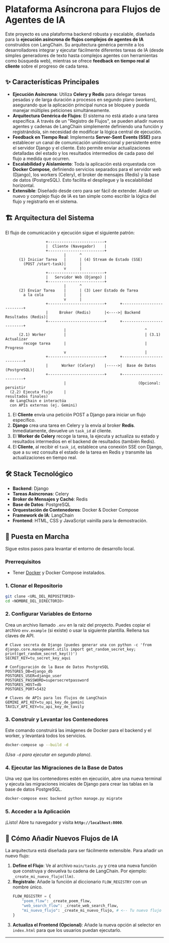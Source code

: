 # Plataforma Asíncrona para Flujos de Agentes de IA

Este proyecto es una plataforma backend robusta y escalable, diseñada para la **ejecución asíncrona de flujos complejos de agentes de IA** construidos con LangChain. Su arquitectura genérica permite a los desarrolladores integrar y ejecutar fácilmente diferentes tareas de IA (desde simples generadores de texto hasta complejos agentes con herramientas como búsqueda web), mientras se ofrece **feedback en tiempo real al cliente** sobre el progreso de cada tarea.

## ✨ Características Principales

-   **Ejecución Asíncrona**: Utiliza **Celery y Redis** para delegar tareas pesadas y de larga duración a procesos en segundo plano (*workers*), asegurando que la aplicación principal nunca se bloquee y pueda manejar múltiples peticiones simultáneamente.
-   **Arquitectura Genérica de Flujos**: El sistema no está atado a una tarea específica. A través de un "Registro de Flujos", se pueden añadir nuevos agentes y cadenas de LangChain simplemente definiendo una función y registrándola, sin necesidad de modificar la lógica central de ejecución.
-   **Feedback en Tiempo Real**: Implementa **Server-Sent Events (SSE)** para establecer un canal de comunicación unidireccional y persistente entre el servidor Django y el cliente. Esto permite enviar actualizaciones detalladas del estado y los resultados intermedios de cada paso del flujo a medida que ocurren.
-   **Escalabilidad y Aislamiento**: Toda la aplicación está orquestada con **Docker Compose**, definiendo servicios separados para el servidor web (Django), los workers (Celery), el broker de mensajes (Redis) y la base de datos (PostgreSQL). Esto facilita el despliegue y la escalabilidad horizontal.
-   **Extensible**: Diseñado desde cero para ser fácil de extender. Añadir un nuevo y complejo flujo de IA es tan simple como escribir la lógica del flujo y registrarlo en el sistema.

## 🏗️ Arquitectura del Sistema

El flujo de comunicación y ejecución sigue el siguiente patrón:

```
                  +-------------------------+
                  |  Cliente (Navegador)    |
                  +-------------------------+
                          |      ^
      (1) Iniciar Tarea   |      | (4) Stream de Estado (SSE)
        (POST /start-task)|      |
                          v      |
                  +-------------------------+
                  |   Servidor Web (Django) |
                  +-------------------------+
                          |      ^
      (2) Enviar Tarea    |      | (3) Leer Estado de Tarea
        a la cola         |      |
                          v      |
                  +-------------------------+      +--------------------------+
                  |     Broker (Redis)      |<---->| Backend Resultados (Redis)|
                  +-------------------------+      +--------------------------+
                          |                                   ^
      (2.1) Worker        |                                   | (3.1) Actualizar
        recoge tarea      |                                   |     Progreso
                          v                                   |
                  +-------------------------+      +--------------------------+
                  |      Worker (Celery)    |----->|  Base de Datos (PostgreSQL)|
                  +-------------------------+      +--------------------------+
                          |                                (Opcional: persistir
  (2.2) Ejecuta flujo     |                                   resultados finales)
  de LangChain e interactúa
  con APIs externas (ej. Gemini)
```

1.  El **Cliente** envía una petición POST a Django para iniciar un flujo específico.
2.  **Django** crea una tarea en Celery y la envía al broker **Redis**. Inmediatamente, devuelve un `task_id` al cliente.
3.  El **Worker de Celery** recoge la tarea, la ejecuta y actualiza su estado y resultados intermedios en el backend de resultados (también Redis).
4.  El **Cliente**, al recibir el `task_id`, establece una conexión SSE con Django, que a su vez consulta el estado de la tarea en Redis y transmite las actualizaciones en tiempo real.

## 🛠️ Stack Tecnológico

-   **Backend**: Django
-   **Tareas Asíncronas**: Celery
-   **Broker de Mensajes y Caché**: Redis
-   **Base de Datos**: PostgreSQL
-   **Orquestación de Contenedores**: Docker & Docker Compose
-   **Framework de IA**: LangChain
-   **Frontend**: HTML, CSS y JavaScript vainilla para la demostración.

## 🚀 Puesta en Marcha

Sigue estos pasos para levantar el entorno de desarrollo local.

### Prerrequisitos

-   Tener [Docker](https://www.docker.com/get-started) y Docker Compose instalados.

### 1. Clonar el Repositorio

```bash
git clone <URL_DEL_REPOSITORIO>
cd <NOMBRE_DEL_DIRECTORIO>
```

### 2. Configurar Variables de Entorno

Crea un archivo llamado `.env` en la raíz del proyecto. Puedes copiar el archivo `env.example` (si existe) o usar la siguiente plantilla. Rellena tus claves de API.

```dotenv
# Clave secreta de Django (puedes generar una con python -c 'from django.core.management.utils import get_random_secret_key; print(get_random_secret_key())')
SECRET_KEY=tu_secret_key_aqui

# Configuración de la Base de Datos PostgreSQL
POSTGRES_DB=django_db
POSTGRES_USER=django_user
POSTGRES_PASSWORD=supersecretpassword
POSTGRES_HOST=db
POSTGRES_PORT=5432

# Claves de APIs para los flujos de LangChain
GEMINI_API_KEY=tu_api_key_de_gemini
TAVILY_API_KEY=tu_api_key_de_tavily
```

### 3. Construir y Levantar los Contenedores

Este comando construirá las imágenes de Docker para el backend y el worker, y levantará todos los servicios.

```bash
docker-compose up --build -d
```
*(Usa `-d` para ejecutar en segundo plano)*.

### 4. Ejecutar las Migraciones de la Base de Datos

Una vez que los contenedores estén en ejecución, abre una nueva terminal y ejecuta las migraciones iniciales de Django para crear las tablas en la base de datos PostgreSQL.

```bash
docker-compose exec backend python manage.py migrate
```

### 5. Acceder a la Aplicación

¡Listo! Abre tu navegador y visita **`http://localhost:8000`**.

## 🧩 Cómo Añadir Nuevos Flujos de IA

La arquitectura está diseñada para ser fácilmente extensible. Para añadir un nuevo flujo:

1.  **Define el Flujo**: Ve al archivo `main/tasks.py` y crea una nueva función que construya y devuelva tu cadena de LangChain. Por ejemplo: `_create_mi_nuevo_flujo(llm)`.
2.  **Regístralo**: Añade la función al diccionario `FLOW_REGISTRY` con un nombre único.
    ```python
    FLOW_REGISTRY = {
        "poem_flow": _create_poem_flow,
        "web_search_flow": _create_web_search_flow,
        "mi_nuevo_flujo": _create_mi_nuevo_flujo, # <-- Tu nuevo flujo
    }
    ```
3.  **Actualiza el Frontend (Opcional)**: Añade la nueva opción al selector en `index.html` para que los usuarios puedan ejecutarlo.

---